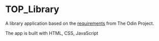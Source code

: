 # TOP_Library

A library application based on the [requirements](https://www.theodinproject.com/lessons/node-path-javascript-library) from The Odin Project.

The app is built with HTML, CSS, JavaScript
